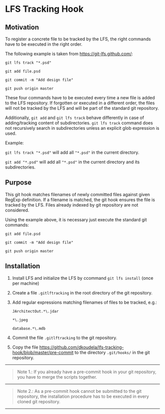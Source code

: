 # LFS Tracking Hook
## Motivation
To register a concrete file to be tracked by the LFS, the right commands have to be executed in the right order.

The following example is taken from https://git-lfs.github.com/:

``git lfs track "*.psd"``

``git add file.psd``

``git commit -m "Add design file"``

``git push origin master``

These four commands have to be executed every time a new file is added to the LFS repository.
If forgotten or executed in a different order, the files will not be tracked by the LFS and will be part of the standard git repository.

Additionally, ``git add`` and ``git lfs track`` behave differently in case of adding/tracking content of subdirectories.
``git lfs track`` command does not recursively search in subdirectories unless an explicit glob expression is used.

Example:

``git lfs track "*.psd"`` will add all ``"*.psd"`` in the current directory.

``git add "*.psd"`` will add all ``"*.psd"`` in the current directory and its subdirectories.

## Purpose
This git hook matches filenames of newly committed files against given RegExp definition.
If a filename is matched, the git hook ensures the file is tracked by the LFS.
Files already indexed by git repository are not considered.

Using the example above, it is necessary just execute the standard git commands:

``git add file.psd``

``git commit -m "Add design file"``

``git push origin master``

## Installation
1. Install LFS and initialize the LFS by ccommand ``git lfs install`` (once per machine)
2. Create a file ``.gitlftracking`` in the root directory of the git repository.
3. Add regular expressions matching filenames of files to be tracked, e.g.:

   ``JArchitectOut.*\.jdar``

   ``*\.jpeg``
   
   ``database.*\.mdb``

4. Commit the file ``.gitlftracking`` to the git repository.
5. Copy the file https://github.com/dkoudela/lfs-tracking-hook/blob/master/pre-commit to the directory ``.git/hooks/`` in the git repository.

---

> Note 1.: 
> If you already have a pre-commit hook in your git repository, you have to merge the scripts together.

---

> Note 2.:
> As a pre-commit hook cannot be submitted to the git repository, the installation procedure has to be executed in every cloned git repository.

---
